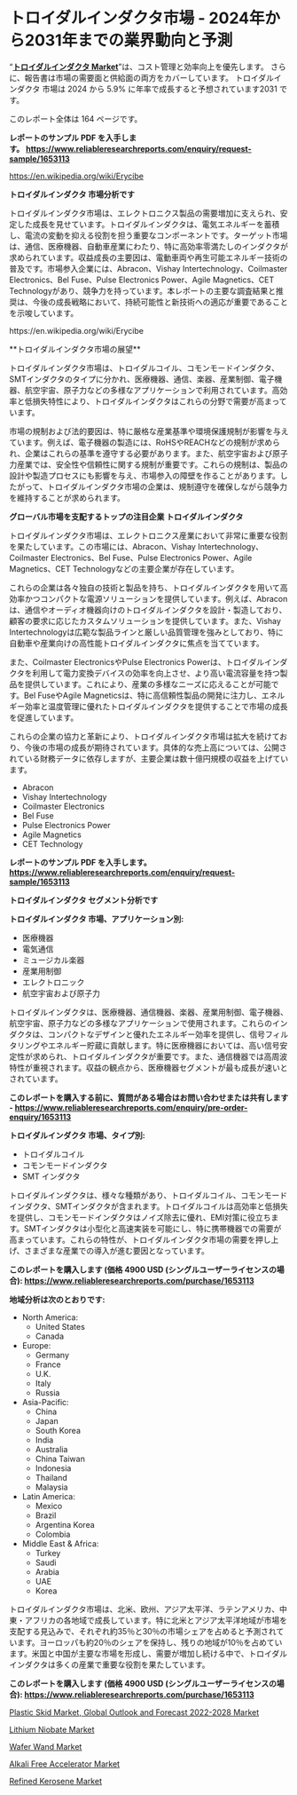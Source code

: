 <p><h1>トロイダルインダクタ市場 - 2024年から2031年までの業界動向と予測</h1></p><p>&ldquo;<strong><a href="https://www.reliableresearchreports.com/toroidal-inductors-r1653113">トロイダルインダクタ Market</a></strong>&rdquo;は、コスト管理と効率向上を優先します。 さらに、報告書は市場の需要面と供給面の両方をカバーしています。 トロイダルインダクタ 市場は 2024 から 5.9% に年率で成長すると予想されています2031 です。</p>
<p>このレポート全体は 164 ページです。</p>
<p><strong>レポートのサンプル PDF を入手します。&nbsp;<a href="https://www.reliableresearchreports.com/enquiry/request-sample/1653113">https://www.reliableresearchreports.com/enquiry/request-sample/1653113</a></strong></p>
<p><a href="https://en.wikipedia.org/wiki/Erycibe">https://en.wikipedia.org/wiki/Erycibe</a></p>
<p><strong>トロイダルインダクタ 市場分析です</strong></p>
<p><p>トロイダルインダクタ市場は、エレクトロニクス製品の需要増加に支えられ、安定した成長を見せています。トロイダルインダクタは、電気エネルギーを蓄積し、電流の変動を抑える役割を担う重要なコンポーネントです。ターゲット市場は、通信、医療機器、自動車産業にわたり、特に高効率零満たしのインダクタが求められています。収益成長の主要因は、電動車両や再生可能エネルギー技術の普及です。市場参入企業には、Abracon、Vishay Intertechnology、Coilmaster Electronics、Bel Fuse、Pulse Electronics Power、Agile Magnetics、CET Technologyがあり、競争力を持っています。本レポートの主要な調査結果と推奨は、今後の成長戦略において、持続可能性と新技術への適応が重要であることを示唆しています。</p></p>
<p>https://en.wikipedia.org/wiki/Erycibe</p>
<p><p>**トロイダルインダクタ市場の展望**</p><p>トロイダルインダクタ市場は、トロイダルコイル、コモンモードインダクタ、SMTインダクタのタイプに分かれ、医療機器、通信、楽器、産業制御、電子機器、航空宇宙、原子力などの多様なアプリケーションで利用されています。高効率と低損失特性により、トロイダルインダクタはこれらの分野で需要が高まっています。</p><p>市場の規制および法的要因は、特に厳格な産業基準や環境保護規制が影響を与えています。例えば、電子機器の製造には、RoHSやREACHなどの規制が求められ、企業はこれらの基準を遵守する必要があります。また、航空宇宙および原子力産業では、安全性や信頼性に関する規制が重要です。これらの規制は、製品の設計や製造プロセスにも影響を与え、市場参入の障壁を作ることがあります。したがって、トロイダルインダクタ市場の企業は、規制遵守を確保しながら競争力を維持することが求められます。</p></p>
<p><strong>グローバル市場を支配するトップの注目企業 トロイダルインダクタ</strong></p>
<p><p>トロイダルインダクタ市場は、エレクトロニクス産業において非常に重要な役割を果たしています。この市場には、Abracon、Vishay Intertechnology、Coilmaster Electronics、Bel Fuse、Pulse Electronics Power、Agile Magnetics、CET Technologyなどの主要企業が存在しています。</p><p>これらの企業は各々独自の技術と製品を持ち、トロイダルインダクタを用いて高効率かつコンパクトな電源ソリューションを提供しています。例えば、Abraconは、通信やオーディオ機器向けのトロイダルインダクタを設計・製造しており、顧客の要求に応じたカスタムソリューションを提供しています。また、Vishay Intertechnologyは広範な製品ラインと厳しい品質管理を強みとしており、特に自動車や産業向けの高性能トロイダルインダクタに焦点を当てています。</p><p>また、Coilmaster ElectronicsやPulse Electronics Powerは、トロイダルインダクタを利用して電力変換デバイスの効率を向上させ、より高い電流容量を持つ製品を提供しています。これにより、産業の多様なニーズに応えることが可能です。Bel FuseやAgile Magneticsは、特に高信頼性製品の開発に注力し、エネルギー効率と温度管理に優れたトロイダルインダクタを提供することで市場の成長を促進しています。</p><p>これらの企業の協力と革新により、トロイダルインダクタ市場は拡大を続けており、今後の市場の成長が期待されています。具体的な売上高については、公開されている財務データに依存しますが、主要企業は数十億円規模の収益を上げています。</p></p>
<p><ul><li>Abracon</li><li>Vishay Intertechnology</li><li>Coilmaster Electronics</li><li>Bel Fuse</li><li>Pulse Electronics Power</li><li>Agile Magnetics</li><li>CET Technology</li></ul></p>
<p><strong>レポートのサンプル PDF を入手します。 <a href="https://www.reliableresearchreports.com/enquiry/request-sample/1653113">https://www.reliableresearchreports.com/enquiry/request-sample/1653113</a></strong></p>
<p><strong>トロイダルインダクタ セグメント分析です</strong></p>
<p><strong>トロイダルインダクタ 市場、アプリケーション別:</strong></p>
<p><ul><li>医療機器</li><li>電気通信</li><li>ミュージカル楽器</li><li>産業用制御</li><li>エレクトロニック</li><li>航空宇宙および原子力</li></ul></p>
<p><p>トロイダルインダクタは、医療機器、通信機器、楽器、産業用制御、電子機器、航空宇宙、原子力などの多様なアプリケーションで使用されます。これらのインダクタは、コンパクトなデザインと優れたエネルギー効率を提供し、信号フィルタリングやエネルギー貯蔵に貢献します。特に医療機器においては、高い信号安定性が求められ、トロイダルインダクタが重要です。また、通信機器では高周波特性が重視されます。収益の観点から、医療機器セグメントが最も成長が速いとされています。</p></p>
<p><strong>このレポートを購入する前に、質問がある場合はお問い合わせまたは共有します - <a href="https://www.reliableresearchreports.com/enquiry/pre-order-enquiry/1653113">https://www.reliableresearchreports.com/enquiry/pre-order-enquiry/1653113</a></strong></p>
<p><strong>トロイダルインダクタ 市場、タイプ別:</strong></p>
<p><ul><li>トロイダルコイル</li><li>コモンモードインダクタ</li><li>SMT インダクタ</li></ul></p>
<p><p>トロイダルインダクタは、様々な種類があり、トロイダルコイル、コモンモードインダクタ、SMTインダクタが含まれます。トロイダルコイルは高効率と低損失を提供し、コモンモードインダクタはノイズ除去に優れ、EMI対策に役立ちます。SMTインダクタは小型化と高速実装を可能にし、特に携帯機器での需要が高まっています。これらの特性が、トロイダルインダクタ市場の需要を押し上げ、さまざまな産業での導入が進む要因となっています。</p></p>
<p><strong>このレポートを購入します (価格 4900 USD (シングルユーザーライセンスの場合): <a href="https://www.reliableresearchreports.com/purchase/1653113">https://www.reliableresearchreports.com/purchase/1653113</a></strong></p>
<p><strong>地域分析は次のとおりです:</strong></p>
<p><ul>
    <li>
        North America:
        <ul>
            <li>United States</li>
            <li>Canada</li>
        </ul>
    </li>
    <li>
        Europe:
        <ul>
            <li>Germany</li>
            <li>France</li>
            <li>U.K.</li>
            <li>Italy</li>
            <li>Russia</li>
        </ul>
    </li>
    <li>
        Asia-Pacific:
        <ul>
            <li>China</li>
            <li>Japan</li>
            <li>South Korea</li>
            <li>India</li>
            <li>Australia</li>
            <li>China Taiwan</li>
            <li>Indonesia</li>
            <li>Thailand</li>
            <li>Malaysia</li>
        </ul>
    </li>
    <li>
        Latin America:
        <ul>
            <li>Mexico</li>
            <li>Brazil</li>
            <li>Argentina Korea</li>
            <li>Colombia</li>
        </ul>
    </li>
    <li>
        Middle East & Africa:
        <ul>
            <li>Turkey</li>
            <li>Saudi</li>
            <li>Arabia</li>
            <li>UAE</li>
            <li>Korea</li>
        </ul>
    </li>
    </ul></p>
<p><p>トロイダルインダクタ市場は、北米、欧州、アジア太平洋、ラテンアメリカ、中東・アフリカの各地域で成長しています。特に北米とアジア太平洋地域が市場を支配する見込みで、それぞれ約35％と30％の市場シェアを占めると予測されています。ヨーロッパも約20％のシェアを保持し、残りの地域が10％を占めています。米国と中国が主要な市場を形成し、需要が増加し続ける中で、トロイダルインダクタは多くの産業で重要な役割を果たしています。</p></p>
<p><strong>このレポートを購入します (価格 4900 USD (シングルユーザーライセンスの場合): <a href="https://www.reliableresearchreports.com/purchase/1653113">https://www.reliableresearchreports.com/purchase/1653113</a></strong></p>
<p><p><a href="https://github.com/FosterFahey91/Market-Research-Report-List-1/blob/main/plastic-skid-market-global-outlook-and-forecast-2022-2028-market.md">Plastic Skid Market, Global Outlook and Forecast 2022-2028 Market</a></p><p><a href="https://issuu.com/reportprime-2/docs/lithium-niobate-market-size-2030.pp_b9eff312b21071">Lithium Niobate Market</a></p><p><a href="https://www.linkedin.com/pulse/wafer-wand-market-growth-outlook-from-2024-2031-projecting-84-f49yf?trackingId=4X9XJbzoSky6s%2F%2Fm7da9bA%3D%3D">Wafer Wand Market</a></p><p><a href="https://medium.com/@sheetal.reportprime/the-market-study-covers-the-alkali-free-accelerator-market-across-various-segments-e768f1c8317c">Alkali Free Accelerator Market</a></p><p><a href="https://medium.com/@sheetal.reportprime/the-refined-kerosene-market-report-analyzes-important-operational-and-performance-data-so-one-may-a32f8eb29d7f">Refined Kerosene Market</a></p></p>